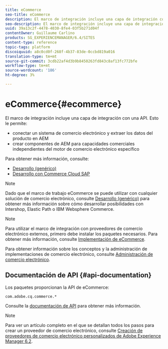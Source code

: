 ```yaml
---
title: eCommerce
seo-title: eCommerce
description: El marco de integración incluye una capa de integración con una API
seo-description: El marco de integración incluye una capa de integración con una API
uuid: 39a13c2f-4478-4030-8fe4-03f5b271d04f
contentOwner: Guillaume Carlino
products: SG_EXPERIENCEMANAGER/6.4/SITES
content-type: reference
topic-tags: platform
discoiquuid: a8c0cd0f-268f-4b37-83de-0ccbd819a016
translation-type: tm+mt
source-git-commit: 3cdb22af4d3b9b8450263fd843c8af13fc772bfe
workflow-type: tm+mt
source-wordcount: '186'
ht-degree: 3%

---
```



# eCommerce{#ecommerce}

El marco de integración incluye una capa de integración con una API. Esto le permite:

* conectar un sistema de comercio electrónico y extraer los datos del producto en AEM
* crear componentes de AEM para capacidades comerciales independientes del motor de comercio electrónico específico

Para obtener más información, consulte:

* [Desarrollo (genérico)](/help/sites-developing/generic.md)
* [Desarrollo con Commerce Cloud SAP](/help/sites-developing/sap-commerce-cloud.md)

>[!NOTE]
>
>Dado que el marco de trabajo eCommerce se puede utilizar con cualquier solución de comercio electrónico, consulte [Desarrollo (genérico)](/help/sites-developing/generic.md) para obtener más información sobre cómo desarrollar posibilidades con Intershop, Elastic Path o IBM Websphere Commerce.

>[!NOTE]
>
>Para utilizar el marco de integración con proveedores de comercio electrónico externos, primero debe instalar los paquetes necesarios. Para obtener más información, consulte [Implementación de eCommerce](/help/sites-deploying/ecommerce.md).
>
>Para obtener información sobre los conceptos y la administración de implementaciones de comercio electrónico, consulte [Administración de comercio electrónico](/help/sites-administering/ecommerce.md).

## Documentación de API {#api-documentation}

Los paquetes proporcionan la API de eCommerce:

`com.adobe.cq.commerce.*`

Consulte la [documentación de API](https://helpx.adobe.com/experience-manager/6-4/sites/developing/using/reference-materials/javadoc/index.html) para obtener más información.

>[!NOTE]
>
>Para ver un artículo completo en el que se detallan todos los pasos para crear un proveedor de comercio electrónico, consulte [Creación de proveedores de comercio electrónico personalizados de Adobe Experience Manager 6.2](https://helpx.adobe.com/experience-manager/using/ecommerce62.html).

